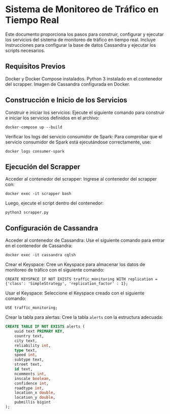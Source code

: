 # Sistema de Monitoreo de Tráfico en Tiempo Real

Este documento proporciona los pasos para construir, configurar y ejecutar los servicios del sistema de monitoreo de tráfico en tiempo real. Incluye instrucciones para configurar la base de datos Cassandra y ejecutar los scripts necesarios.

## Requisitos Previos

Docker y Docker Compose instalados. Python 3 instalado en el contenedor del scrapper. Imagen de Cassandra configurada en Docker.

## Construcción e Inicio de los Servicios

Construir e iniciar los servicios: Ejecute el siguiente comando para construir e iniciar los servicios definidos en el archivo:

`docker-compose up --build`

Verificar los logs del servicio consumidor de Spark: Para comprobar que el servicio consumidor de Spark está ejecutándose correctamente, use:

`docker logs consumer-spark`

## Ejecución del Scrapper

Acceder al contenedor del scrapper: Ingrese al contenedor del scrapper con:

`docker exec -it scrapper bash`

Luego, ejecute el script dentro del contenedor:

`python3 scrapper.py`

## Configuración de Cassandra

Acceder al contenedor de Cassandra: Use el siguiente comando para entrar en el contenedor de Cassandra:

`docker exec -it cassandra cqlsh`

Crear el Keyspace: Cree un Keyspace para almacenar los datos de monitoreo de tráfico con el siguiente comando:

`CREATE KEYSPACE IF NOT EXISTS traffic_monitoring WITH replication = {'class': 'SimpleStrategy', 'replication_factor' : 1};`

Usar el Keyspace: Seleccione el Keyspace creado con el siguiente comando:

`USE traffic_monitoring;`

Crear la tabla para alertas: Cree la tabla `alerts` con la estructura adecuada:

```sql
CREATE TABLE IF NOT EXISTS alerts (
    uuid text PRIMARY KEY,
    country text,
    city text,
    reliability int,
    type text,
    speed int,
    subtype text,
    street text,
    id text,
    ncomments int,
    inscale boolean,
    confidence int,
    roadtype int,
    location_x double,
    location_y double,
    pubmillis bigint
);

